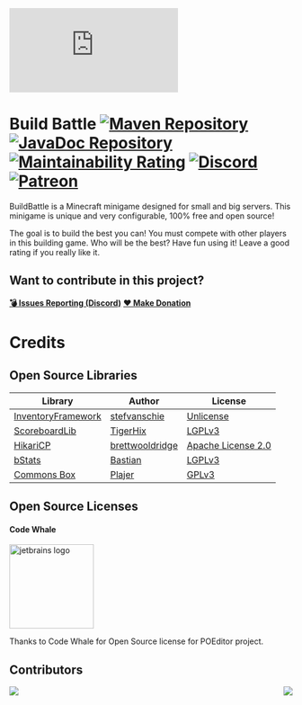 ![](https://images.plugily.xyz/banner/display.php?id=BuildBattle)

# Build Battle [![Maven Repository](https://maven.plugily.xyz/api/badge/latest/releases/plugily/projects/buildbattle?color=40c14a&name=Maven&prefix=v)](https://maven.plugily.xyz/#/releases/plugily/projects/buildbattle) [![JavaDoc Repository](https://maven.plugily.xyz/api/badge/latest/releases/plugily/projects/buildbattle?color=40c14a&name=JavaDoc&prefix=v)](https://maven.plugily.xyz/javadoc/releases/plugily/projects/buildbattle/latest) [![Maintainability Rating](https://sonarcloud.io/api/project_badges/measure?project=Plugily-Projects_BuildBattle&metric=sqale_rating)](https://sonarcloud.io/summary/overall?id=Plugily-Projects_BuildBattle) [![Discord](https://img.shields.io/discord/345628548716822530.svg?color=7289DA&style=for-the-badge&logo=discord)](https://discord.plugily.xyz) [![Patreon](    https://img.shields.io/badge/Patreon-F96854?style=for-the-badge&logo=patreon&logoColor=white)](https://patreon.com/plugily)

BuildBattle is a Minecraft minigame designed for small and big servers. This minigame is unique and very configurable,
100% free and open source!

The goal is to build the best you can! You must compete with other players in this building game. Who will be the best?
Have fun using it! Leave a good rating if you really like it.

## Want to contribute in this project?

[**💣 Issues Reporting (Discord)**](https://discordapp.com/invite/UXzUdTP)
[**❤ Make Donation**](https://www.paypal.me/plugilyprojects)

# Credits

## Open Source Libraries

| Library                                                     | Author                                                | License                                                                            |
|-------------------------------------------------------------|-------------------------------------------------------|------------------------------------------------------------------------------------|
| [InventoryFramework](https://github.com/stefvanschie/IF/)   | [stefvanschie](https://github.com/stefvanschie)       | [Unlicense](https://github.com/stefvanschie/IF/blob/master/LICENSE)                |
| [ScoreboardLib](https://github.com/TigerHix/ScoreboardLib/) | [TigerHix](https://github.com/TigerHix)               | [LGPLv3](https://github.com/TigerHix/ScoreboardLib/blob/master/LICENSE)            |
| [HikariCP](https://github.com/brettwooldridge/HikariCP)     | [brettwooldridge](https://github.com/brettwooldridge) | [Apache License 2.0](https://github.com/brettwooldridge/HikariCP/blob/dev/LICENSE) |
| [bStats](https://github.com/Bastian/bStats-Metrics)         | [Bastian](https://github.com/Bastian)                 | [LGPLv3](https://github.com/Bastian/bStats-Metrics/blob/master/LICENSE)            |
| [Commons Box](https://github.com/Plajer/Commons-Box)        | [Plajer](https://github.com/Plajer)                   | [GPLv3](https://github.com/Plajer/Commons-Box/blob/master/LICENSE.md)              |

## Open Source Licenses

#### Code Whale

<img src="https://poeditor.com/public/images/logo/logo_head_500_transparent.png" alt="jetbrains logo" width="150"/>

Thanks to Code Whale for Open Source license for POEditor project.

## Contributors

<a href="https://github.com/Plugily-Projects/BuildBattle/graphs/contributors">
  <img src="https://contrib.rocks/image?repo=Plugily-Projects/BuildBattle" />
</a>

<img align="right" src="https://i.imgur.com/EmFfDXN.png">
